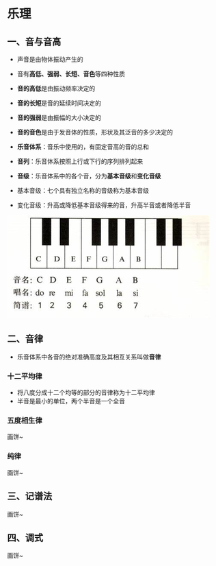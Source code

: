 # 乐理

## 一、音与音高

* 声音是由物体振动产生的
* 音有**高低、强弱、长短、音色**等四种性质
* **音的高低**是由振动频率决定的
* **音的长短**是音的延续时间决定的
* **音的强弱**是由振幅的大小决定的
* **音的音色**是由于发音体的性质，形状及其泛音的多少决定的

* **乐音体系**：音乐中使用的，有固定音高的音的总和
* **音列**：乐音体系按照上行或下行的序列排列起来

* **音级**：乐音体系中的各个音，分为**基本音级**和**变化音级**

* 基本音级：七个具有独立名称的音级称为基本音级
* 变化音级：升高或降低基本音级得来的音，升高半音或者降低半音

![基本音级](./assets/OIP-C.jpeg)

## 二、音律

* 乐音体系中各音的绝对准确高度及其相互关系叫做**音律**

### 十二平均律

* 将八度分成十二个均等的部分的音律称为十二平均律
* 半音是最小的单位，两个半音是一个全音

### 五度相生律

画饼~

### 纯律

画饼~

## 三、记谱法

画饼~

## 四、调式

画饼~
